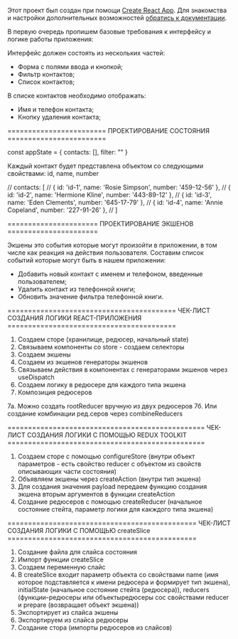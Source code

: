 Этот проект был создан при помощи
[Create React App](https://github.com/facebook/create-react-app). Для знакомства
и настройки дополнительных возможностей
[обратись к документации](https://facebook.github.io/create-react-app/docs/getting-started).

В первую очередь пропишем базовые требования к интерфейсу и логике работы
приложения:

Интерфейс должен состоять из нескольких частей:

- Форма с полями ввода и кнопкой;
- Фильтр контактов;
- Список контактов;

В списке контактов необходимо отображать:

- Имя и телефон контакта;
- Кнопку удаления контакта;

======================== ПРОЕКТИРОВАНИЕ СОСТОЯНИЯ ========================

const appState = { contacts: [], filter: "" }

Каждый контакт будет представлена объектом со следующими свойствами: id, name,
number

// contacts: [ // { id: 'id-1', name: 'Rosie Simpson', number: '459-12-56' }, //
{ id: 'id-2', name: 'Hermione Kline', number: '443-89-12' }, // { id: 'id-3',
name: 'Eden Clements', number: '645-17-79' }, // { id: 'id-4', name: 'Annie
Copeland', number: '227-91-26' }, // ]

====================== ПРОЕКТИРОВАНИЕ ЭКШЕНОВ ======================

Экшены это события которые могут произойти в приложении, в том числе как реакция
на действия пользователя. Составим список событий которые могут быть в нашем
приложении:

- Добавить новый контакт с именем и телефоном, введенные пользователем;
- Удалить контакт из телефонной книги;
- Обновить значение фильтра телефонной книги.

========================================= ЧЕК-ЛИСТ СОЗДАНИЯ ЛОГИКИ
REACT-ПРИЛОЖЕНИЯ =========================================

1. Создаем сторе (хранилище, редюсер, начальный state)
2. Связываем компоненты со store - создаем селекторы
3. Создаем экшены
4. Создаем из экшенов генераторы экшенов
5. Связываем действия в компонентах с генераторами экшенов через useDispatch
6. Создаем логику в редюсере для каждого типа экшена
7. Композиция редюсеров

7a. Можно создать rootReducer вручную из двух редюсеров 7б. Или создание
комбинации ред.серов через combineReducers

================================================ ЧЕК-ЛИСТ СОЗДАНИЯ ЛОГИКИ С
ПОМОЩЬЮ REDUX TOOLKIT ================================================

1. Создаем сторе с помощью configureStore (внутри объект параметров - есть
   свойство reducer с объектом из свойств описывающих части состояния)
2. Объявляем экшены через createAction (внутри тип экшена)
3. Для создания значения payload передаем функцию создания экшена вторым
   аргументов в функции createAction
4. Создание редюсеров с помощью createReducer (начальное состояние стейта,
   параметр логики для какждого типа экшена)

============================================== ЧЕК-ЛИСТ СОЗДАНИЯ ЛОГИКИ С
ПОМОЩЬЮ createSlice ==============================================

1. Создание файла для слайса состояния
2. Импорт функции createSlice
3. Создаем переменную слайс
4. В createSlice входит параметр объекта со свойствами name (имя которое
   подставляется к имени редюсера и формирует тип экшена), initialState
   (начальное состояние стейта (редюсера)), reducers (функции-редюсеры или
   объектыредюсеры сос свойствами reducer и prepare (возвращает объект экшена))
5. Экспортирует из слайса экшены
6. Экспортируем из слайса редюсеры
7. Создание стора (импорты редюсеров из слайсов)
